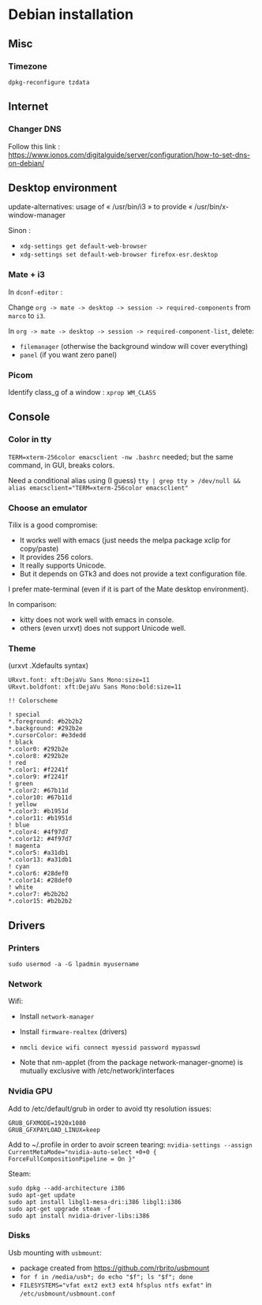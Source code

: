 # Debian installation

## Misc

### Timezone

```dpkg-reconfigure tzdata```

## Internet

### Changer DNS

Follow this link : https://www.ionos.com/digitalguide/server/configuration/how-to-set-dns-on-debian/

## Desktop environment

update-alternatives: usage of « /usr/bin/i3 » to provide « /usr/bin/x-window-manager

Sinon :
* ```xdg-settings get default-web-browser```
* ```xdg-settings set default-web-browser firefox-esr.desktop```

### Mate + i3

In ```dconf-editor``` :

Change ```org -> mate -> desktop -> session -> required-components``` from
```marco``` to ```i3```.

In ```org -> mate -> desktop -> session -> required-component-list```, delete:
* ```filemanager``` (otherwise the background window will cover everything)
* ```panel``` (if you want zero panel)

### Picom

Identify class_g of a window : ```xprop WM_CLASS```

## Console

### Color in tty

```TERM=xterm-256color emacsclient -nw .bashrc``` needed;
but the same command, in GUI, breaks colors.

Need a conditional alias using (I guess)
```tty | grep tty > /dev/null && alias emacsclient="TERM=xterm-256color emacsclient"```

### Choose an emulator

Tilix is a good compromise:
* It works well with emacs (just needs the melpa package xclip for copy/paste)
* It provides 256 colors.
* It really supports Unicode.
* But it depends on GTk3 and does not provide a text configuration file.

I prefer mate-terminal (even if it is part of the Mate desktop environment).

In comparison:
* kitty does not work well with emacs in console.
* others (even urxvt) does not support Unicode well.

### Theme

(urxvt .Xdefaults syntax)

```
URxvt.font: xft:DejaVu Sans Mono:size=11
URxvt.boldfont: xft:DejaVu Sans Mono:bold:size=11

!! Colorscheme

! special
*.foreground: #b2b2b2
*.background: #292b2e
*.cursorColor: #e3dedd
! black
*.color0: #292b2e
*.color8: #292b2e
! red
*.color1: #f2241f
*.color9: #f2241f
! green
*.color2: #67b11d
*.color10: #67b11d
! yellow
*.color3: #b1951d
*.color11: #b1951d
! blue
*.color4: #4f97d7
*.color12: #4f97d7
! magenta
*.color5: #a31db1
*.color13: #a31db1
! cyan
*.color6: #28def0
*.color14: #28def0
! white
*.color7: #b2b2b2
*.color15: #b2b2b2
```
 
## Drivers

### Printers

```
sudo usermod -a -G lpadmin myusername
```

### Network

Wifi:
* Install ```network-manager```
* Install ```firmware-realtex``` (drivers)
* ```nmcli device wifi connect myessid password mypasswd```

* Note that nm-applet (from the package network-manager-gnome) is mutually exclusive with /etc/network/interfaces

### Nvidia GPU

Add to /etc/default/grub in order to avoid tty resolution issues:
```
GRUB_GFXMODE=1920x1080
GRUB_GFXPAYLOAD_LINUX=keep
```

Add to ~/.profile in order to avoir screen tearing:
```nvidia-settings --assign CurrentMetaMode="nvidia-auto-select +0+0 { ForceFullCompositionPipeline = On }"```

Steam:
```
sudo dpkg --add-architecture i386
sudo apt-get update
sudo apt install libgl1-mesa-dri:i386 libgl1:i386
sudo apt-get upgrade steam -f
sudo apt install nvidia-driver-libs:i386
```

### Disks

Usb mounting with ```usbmount```:
* package created from https://github.com/rbrito/usbmount
* ```for f in /media/usb*; do echo "$f"; ls "$f"; done```
* ```FILESYSTEMS="vfat ext2 ext3 ext4 hfsplus ntfs exfat"```
in ```/etc/usbmount/usbmount.conf```
